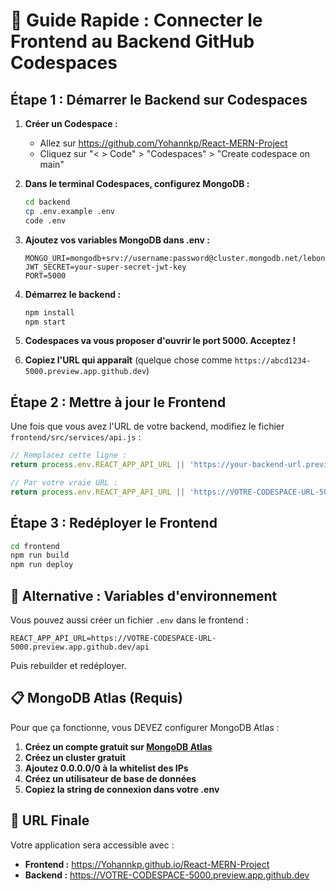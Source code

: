 # 🚀 Guide Rapide : Connecter le Frontend au Backend GitHub Codespaces

## Étape 1 : Démarrer le Backend sur Codespaces

1. **Créer un Codespace :**
   - Allez sur https://github.com/Yohannkp/React-MERN-Project
   - Cliquez sur "< > Code" > "Codespaces" > "Create codespace on main"

2. **Dans le terminal Codespaces, configurez MongoDB :**
   ```bash
   cd backend
   cp .env.example .env
   code .env
   ```

3. **Ajoutez vos variables MongoDB dans .env :**
   ```env
   MONGO_URI=mongodb+srv://username:password@cluster.mongodb.net/leboncoin
   JWT_SECRET=your-super-secret-jwt-key
   PORT=5000
   ```

4. **Démarrez le backend :**
   ```bash
   npm install
   npm start
   ```

5. **Codespaces va vous proposer d'ouvrir le port 5000. Acceptez !**

6. **Copiez l'URL qui apparaît** (quelque chose comme `https://abcd1234-5000.preview.app.github.dev`)

## Étape 2 : Mettre à jour le Frontend

Une fois que vous avez l'URL de votre backend, modifiez le fichier `frontend/src/services/api.js` :

```javascript
// Remplacez cette ligne :
return process.env.REACT_APP_API_URL || 'https://your-backend-url.preview.app.github.dev/api';

// Par votre vraie URL :
return process.env.REACT_APP_API_URL || 'https://VOTRE-CODESPACE-URL-5000.preview.app.github.dev/api';
```

## Étape 3 : Redéployer le Frontend

```bash
cd frontend
npm run build
npm run deploy
```

## 🔄 Alternative : Variables d'environnement

Vous pouvez aussi créer un fichier `.env` dans le frontend :

```env
REACT_APP_API_URL=https://VOTRE-CODESPACE-URL-5000.preview.app.github.dev/api
```

Puis rebuilder et redéployer.

## 📋 MongoDB Atlas (Requis)

Pour que ça fonctionne, vous DEVEZ configurer MongoDB Atlas :

1. **Créez un compte gratuit sur [MongoDB Atlas](https://cloud.mongodb.com)**
2. **Créez un cluster gratuit**
3. **Ajoutez 0.0.0.0/0 à la whitelist des IPs**
4. **Créez un utilisateur de base de données**
5. **Copiez la string de connexion dans votre .env**

## 🎯 URL Finale

Votre application sera accessible avec :
- **Frontend :** https://Yohannkp.github.io/React-MERN-Project
- **Backend :** https://VOTRE-CODESPACE-5000.preview.app.github.dev
